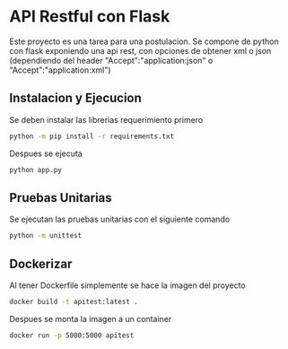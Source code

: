 # API Restful con Flask

Este proyecto es una tarea para una postulacion. Se compone de python con flask exponiendo una api rest, con opciones de obtener xml o json (dependiendo del header "Accept":"application:json" o "Accept":"application:xml")

## Instalacion y Ejecucion

Se deben instalar las librerias requerimiento primero

```bash
python -m pip install -r requirements.txt
```

Despues se ejecuta

```bash
python app.py
```

## Pruebas Unitarias

Se ejecutan las pruebas unitarias con el siguiente comando

```bash
python -m unittest  
```

## Dockerizar

Al tener Dockerfile simplemente se hace la imagen del proyecto

```bash
docker build -t apitest:latest . 
```

Despues se monta la imagen a un container

```bash
docker run -p 5000:5000 apitest
```